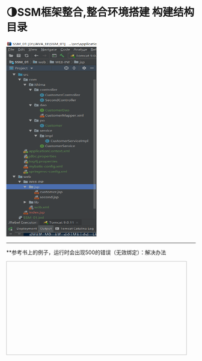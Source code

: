 
# 🌗SSM框架整合,整合环境搭建    **构建结构目录**

<img src=https://github.com/fuxiaoyangAlex/JavaEE/blob/master/picture/SSM.png width=240 height=520>

---
**参考书上的例子，运行时会出现500的错误（无效绑定）：解决办法

<img scr=https://github.com/fuxiaoyangAlex/JavaEE/blob/master/picture/500.png width=480 height=250>

